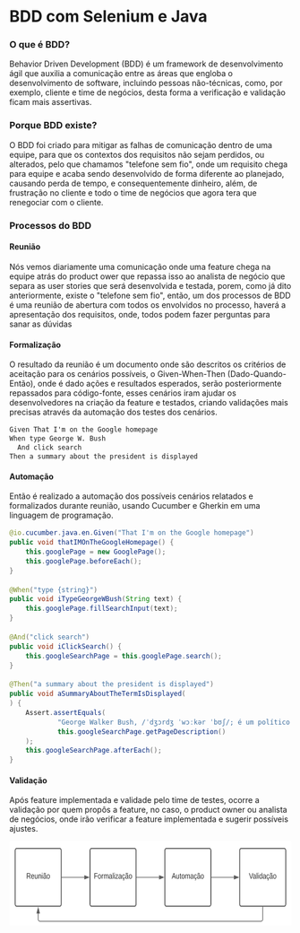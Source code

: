 # BDD com Selenium e Java

### O que é BDD?
Behavior Driven Development (BDD) é um framework de desenvolvimento ágil que auxilia a comunicação entre as áreas que engloba o desenvolvimento de software, incluindo pessoas não-técnicas, como, por exemplo, cliente e time de negócios, desta forma a verificação e validação ficam mais assertivas.

### Porque BDD existe?
O BDD foi criado para mitigar as falhas de comunicação dentro de uma equipe, para que os contextos dos requisitos não sejam perdidos, ou alterados, pelo que chamamos  "telefone sem fio", onde um requisito chega para equipe e acaba sendo desenvolvido de forma diferente ao planejado, causando perda de tempo, e consequentemente dinheiro, além, de frustração no cliente e todo o time de negócios que agora tera que renegociar com o cliente. 

### Processos do BDD

#### Reunião
Nós vemos diariamente uma comunicação onde uma feature chega na equipe atrás do product ower que repassa isso ao analista de negócio que separa as user stories que será desenvolvida e testada, porem, como já dito anteriormente, existe o "telefone sem fio", então, um dos processos de BDD é uma reunião de abertura com todos os envolvidos no processo, haverá a apresentação dos requisitos, onde, todos podem fazer perguntas para sanar as dúvidas 

#### Formalização
O resultado da reunião é um documento onde são descritos os critérios de aceitação para os cenários possíveis, o Given-When-Then (Dado-Quando-Então), onde é dado ações e resultados esperados, serão posteriormente repassados para código-fonte, esses cenários iram ajudar os desenvolvedores na criação da feature e testados, criando validações mais precisas através da automação dos testes dos cenários.

```gherkin
Given That I'm on the Google homepage
When type George W. Bush
  And click search
Then a summary about the president is displayed
```

#### Automação
Então é realizado a automação dos possíveis cenários relatados e formalizados durante reunião, usando Cucumber e Gherkin em uma linguagem de programação.

```java
@io.cucumber.java.en.Given("That I'm on the Google homepage")
public void thatIMOnTheGoogleHomepage() {
    this.googlePage = new GooglePage();
    this.googlePage.beforeEach();
}

@When("type {string}")
public void iTypeGeorgeWBush(String text) {
    this.googlePage.fillSearchInput(text);
}

@And("click search")
public void iClickSearch() {
    this.googleSearchPage = this.googlePage.search();
}

@Then("a summary about the president is displayed")
public void aSummaryAboutTheTermIsDisplayed(
) {
    Assert.assertEquals(
            "George Walker Bush, /ˈdʒɔrdʒ ˈwɔːkər ˈbʊʃ/; é um político estadunidense que serviu como o 43.º Presidente dos Estados Unidos, de 2001 a 2009, e como o 46.º Governador do Texas, entre 1995 a 2000. Bush faz parte de uma proeminente família política dos Estados Unidos. É o filho mais velho de George H. W.",
            this.googleSearchPage.getPageDescription()
    );
    this.googleSearchPage.afterEach();
}
```

#### Validação
Após feature implementada e validade pelo time de testes, ocorre a validação por quem propôs a feature, no caso, o product owner ou analista de negócios, onde irão verificar a feature implementada e sugerir possíveis ajustes.

<p align="center">
  <img height="150px" src="./docs/Diagrama%20de%20fluxo%20BDD.svg?raw=true" />
</p>
